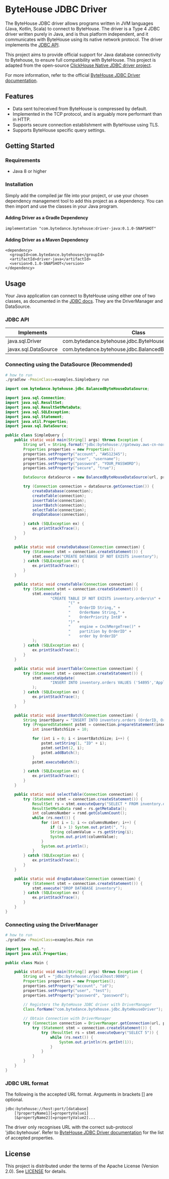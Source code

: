 
# ByteHouse JDBC Driver

The ByteHouse JDBC driver allows programs written in JVM languages (Java, Kotlin, Scala) to connect to ByteHouse.
The driver is a Type 4 JDBC driver written purely in Java, and is thus platform independent, and it communicates 
with ByteHouse using its native network protocol. The driver implements the 
<a href="https://docs.oracle.com/javase/8/docs/api/java/sql/package-summary.html">JDBC API</a>.

This project aims to provide official support for Java database connectivity to Bytehouse, to ensure full compatibility
with ByteHouse. This project is adapted from the open-source
<a href="https://github.com/housepower/ClickHouse-Native-JDBC">ClickHouse Native JDBC driver project</a>.

For more information, refer to the official 
<a href="https://bytedance.feishu.cn/wiki/wikcns7hYkiy8nqxxwN2X6LXfFh">ByteHouse JDBC Driver documentation</a>.

## Features

- Data sent to/received from ByteHouse is compressed by default.
- Implemented in the TCP protocol, and is arguably more performant than in HTTP.
- Supports secure connection establishment with ByteHouse using TLS.
- Supports ByteHouse specific query settings.

## Getting Started

### Requirements
- Java 8 or higher

### Installation
Simply add the compiled jar file into your project, or use your chosen dependency 
management tool to add this project as a dependency. You can then import and use the classes
in your Java program.

#### Adding Driver as a Gradle Dependency
```
implementation "com.bytedance.bytehouse:driver-java:0.1.0-SNAPSHOT"
```

#### Adding Driver as a Maven Dependency
```
<dependency>
  <groupId>com.bytedance.bytehouse</groupId>
  <artifactId>driver-java</artifactId>
  <version>0.1.0-SNAPSHOT</version>
</dependency>
```

## Usage

Your Java application can connect to ByteHouse using either one of two classes, as documented in the 
<a href="https://docs.oracle.com/javase/tutorial/jdbc/basics/connecting.html">JDBC docs</a>.
They are the DriverManager and DataSource.

### JDBC API
Implements           | Class
---                  | ---
java.sql.Driver      | com.bytedance.bytehouse.jdbc.ByteHouseDriver
javax.sql.DataSource | com.bytedance.bytehouse.jdbc.BalancedByteHouseDataSource 

### Connecting using the DataSource (Recommended)
```bash
# how to run
./gradlew -PmainClass=examples.SimpleQuery run
```
```java
import com.bytedance.bytehouse.jdbc.BalancedByteHouseDataSource;

import java.sql.Connection;
import java.sql.ResultSet;
import java.sql.ResultSetMetaData;
import java.sql.SQLException;
import java.sql.Statement;
import java.util.Properties;
import javax.sql.DataSource;

public class SimpleQuery {
    public static void main(String[] args) throws Exception {
        String url = String.format("jdbc:bytehouse://gateway.aws-cn-north-1.bytehouse.cn:19000");
        Properties properties = new Properties();
        properties.setProperty("account", "AWS12345");
        properties.setProperty("user", "username");
        properties.setProperty("password", "YOUR_PASSWORD");
        properties.setProperty("secure", "true");

        DataSource dataSource = new BalancedByteHouseDataSource(url, properties);

        try (Connection connection = dataSource.getConnection()) {
            createDatabase(connection);
            createTable(connection);
            insertTable(connection);
            insertBatch(connection);
            selectTable(connection);
            dropDatabase(connection);

        } catch (SQLException ex) {
            ex.printStackTrace();
        }
    }

    public static void createDatabase(Connection connection) {
        try (Statement stmt = connection.createStatement()) {
            stmt.execute("CREATE DATABASE IF NOT EXISTS inventory");
        } catch (SQLException ex) {
            ex.printStackTrace();
        }
    }

    public static void createTable(Connection connection) {
        try (Statement stmt = connection.createStatement()) {
            stmt.execute(
                    "CREATE TABLE IF NOT EXISTS inventory.orders\n" +
                            "(" +
                            "    OrderID String," +
                            "    OrderName String," +
                            "    OrderPriority Int8" +
                            ")" +
                            "    engine = CnchMergeTree()" +
                            "    partition by OrderID" +
                            "    order by OrderID"
            );
        } catch (SQLException ex) {
            ex.printStackTrace();
        }
    }

    public static void insertTable(Connection connection) {
        try (Statement stmt = connection.createStatement()) {
            stmt.executeUpdate(
                    "INSERT INTO inventory.orders VALUES ('54895','Apple',12)"
            );
        } catch (SQLException ex) {
            ex.printStackTrace();
        }
    }

    public static void insertBatch(Connection connection) {
        String insertQuery = "INSERT INTO inventory.orders (OrderID, OrderName, OrderPriority) VALUES (?,'Apple',?)";
        try (PreparedStatement pstmt = connection.prepareStatement(insertQuery)) {
            int insertBatchSize = 10;

            for (int i = 0; i < insertBatchSize; i++) {
                pstmt.setString(1, "ID" + i);
                pstmt.setInt(2, i);
                pstmt.addBatch();
            }
            pstmt.executeBatch();

        } catch (SQLException ex) {
            ex.printStackTrace();
        }
    }

    public static void selectTable(Connection connection) {
        try (Statement stmt = connection.createStatement()) {
            ResultSet rs = stmt.executeQuery("SELECT * FROM inventory.orders");
            ResultSetMetaData rsmd = rs.getMetaData();
            int columnsNumber = rsmd.getColumnCount();
            while (rs.next()) {
                for (int i = 1; i <= columnsNumber; i++) {
                    if (i > 1) System.out.print(", ");
                    String columnValue = rs.getString(i);
                    System.out.print(columnValue);
                }
                System.out.println();
            }
        } catch (SQLException ex) {
            ex.printStackTrace();
        }
    }

    public static void dropDatabase(Connection connection) {
        try (Statement stmt = connection.createStatement()) {
            stmt.execute("DROP DATABASE inventory");
        } catch (SQLException ex) {
            ex.printStackTrace();
        }
    }
}
```

### Connecting using the DriverManager
```bash
# how to run
./gradlew -PmainClass=examples.Main run
```
```java
import java.sql.*;
import java.util.Properties;

public class Main {

    public static void main(String[] args) throws Exception {
        String url = "jdbc:bytehouse://localhost:9000";
        Properties properties = new Properties();
        properties.setProperty("account", "id");
        properties.setProperty("user", "test");
        properties.setProperty("password", "password");

        // Registers the ByteHouse JDBC driver with DriverManager
        Class.forName("com.bytedance.bytehouse.jdbc.ByteHouseDriver");
        
        // Obtain Connection with DriverManager
        try (Connection connection = DriverManager.getConnection(url, properties)) {
            try (Statement stmt = connection.createStatement()) {
                try (ResultSet rs = stmt.executeQuery("SELECT 5")) {
                    while (rs.next()) {
                        System.out.println(rs.getInt(1));
                    }
                }
            }
        }
    }
}
```

### JDBC URL format
The following is the accepted URL format. Arguments in brackets [] are optional.
```
jdbc:bytehouse://host:port/[database]
    [?propertyName1][=propertyValue1]
    [&propertyName2][=propertyValue2]...
```

The driver only recognises URL with the correct sub-protocol 'jdbc:bytehouse'.
Refer to <a href="https://bytedance.feishu.cn/wiki/wikcns7hYkiy8nqxxwN2X6LXfFh">ByteHouse JDBC Driver documentation</a>
for the list of accepted properties.

## License

This project is distributed under the terms of the Apache License (Version 2.0). See [LICENSE](LICENSE) for details.
